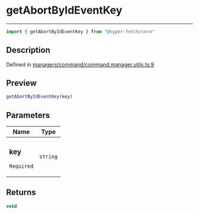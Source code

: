 

# getAbortByIdEventKey

<div class="api-docs__separator" data-reactroot="">

---

</div><div class="api-docs__import" data-reactroot="">

```ts
import { getAbortByIdEventKey } from "@hyper-fetch/core"
```

</div><div class="api-docs__section">

## Description

</div><div class="api-docs__description"><span class="api-docs__do-not-parse">



</span></div><p class="api-docs__definition">

Defined in [managers/command/command.manager.utils.ts:9](https://github.com/BetterTyped/hyper-fetch/blob/0bdb96c0/packages/core/src/managers/command/command.manager.utils.ts#L9)

</p><div class="api-docs__section">

## Preview

</div><div class="api-docs__preview fn">

```ts
getAbortByIdEventKey(key)
```

</div><div class="api-docs__section">

## Parameters

</div><div class="api-docs__parameters"><table><thead><tr><th>Name</th><th>Type</th></tr></thead><tbody><tr param-data="key"><td class="api-docs__param-name required">

### key 

`Required`

</td><td class="api-docs__param-type">

`string`

</td></tr></tbody></table></div><div class="api-docs__section">

## Returns

</div><div class="api-docs__returns">

```ts
void
```

</div>